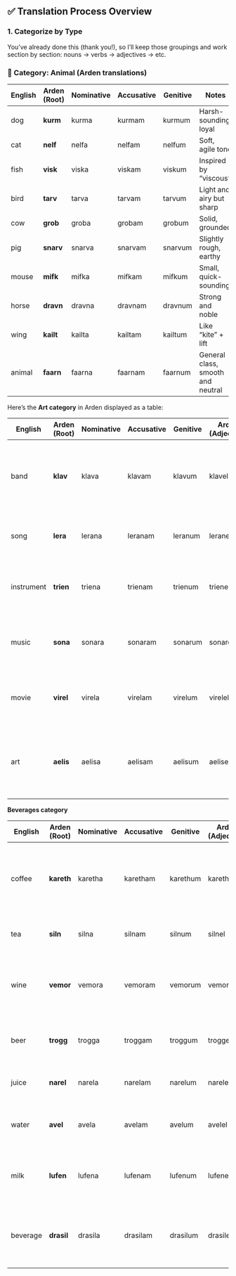 
## **✅ Translation Process Overview**

### **1\. Categorize by Type**

You’ve already done this (thank you\!), so I’ll keep those groupings and work section by section: nouns → verbs → adjectives → etc.


### **🐾 Category: Animal (Arden translations)**

| English | Arden (Root) | Nominative | Accusative | Genitive | Notes |
| ----- | ----- | ----- | ----- | ----- | ----- |
| dog | **kurm** | kurma | kurmam | kurmum | Harsh-sounding, loyal |
| cat | **nelf** | nelfa | nelfam | nelfum | Soft, agile tone |
| fish | **visk** | viska | viskam | viskum | Inspired by “viscous” |
| bird | **tarv** | tarva | tarvam | tarvum | Light and airy but sharp |
| cow | **grob** | groba | grobam | grobum | Solid, grounded |
| pig | **snarv** | snarva | snarvam | snarvum | Slightly rough, earthy |
| mouse | **mifk** | mifka | mifkam | mifkum | Small, quick-sounding |
| horse | **dravn** | dravna | dravnam | dravnum | Strong and noble |
| wing | **kailt** | kailta | kailtam | kailtum | Like “kite” \+ lift |
| animal | **faarn** | faarna | faarnam | faarnum | General class, smooth and neutral |


Here’s the **Art category** in Arden displayed as a table:

| English | Arden (Root) | Nominative | Accusative | Genitive | Arden (Adjective) | Arden (Noun) | Notes / Etymology |
| ----- | ----- | ----- | ----- | ----- | ----- | ----- | ----- |
| band | **klav** | klava | klavam | klavum | klavel | klav | Evokes unity and rhythm; short, punchy consonants for group cohesion |
| song | **lera** | lerana | leranam | leranum | leranel | lera | Derived from 'lyric' and 'aura'; light and melodic |
| instrument | **trien** | triena | trienam | trienum | trienel | trien | Rooted in 'tool' and 'tone'; practical and harmonic |
| music | **sona** | sonara | sonaram | sonarum | sonarel | sona | From Latin 'sonus'; denotes sound and emotional tone |
| movie | **virel** | virela | virelam | virelum | virelel | virel | Rooted in 'vision' and 'reel'; modern and flowing |
| art | **aelis** | aelisa | aelisam | aelisum | aelisel | aelis | Evokes elegance and creativity; inspired by 'aether' and 'elis' (grace) |

**Beverages category**

| English | Arden (Root) | Nominative | Accusative | Genitive | Arden (Adjective) | Arden (Noun) | Notes / Etymology |
| ----- | ----- | ----- | ----- | ----- | ----- | ----- | ----- |
| coffee | **kareth** | karetha | karetham | karethum | karethel | kareth | Bitter, earthy tone; rooted in “kar” (dark) and “eth” (energy) |
| tea | **siln** | silna | silnam | silnum | silnel | siln | Soft and herbal; simple and smooth |
| wine | **vemor** | vemora | vemoram | vemorum | vemorel | vemor | Romantic and rich; inspired by “vinum” with a melodic twist |
| beer | **trogg** | trogga | troggam | troggum | troggel | trogg | Hearty, rustic sound with thick consonants |
| juice | **narel** | narela | narelam | narelum | narelel | narel | Derived from “natural” and “elixir” |
| water | **avel** | avela | avelam | avelum | avelel | avel | From “aqua” \+ “veil”; clarity and softness |
| milk | **lufen** | lufena | lufenam | lufenum | lufenel | lufen | Gentle and nurturing; light-sounding and smooth |
| beverage | **drasil** | drasila | drasilam | drasilum | drasilel | drasil | General term for drink; inspired by “draught” and “vessel” |

